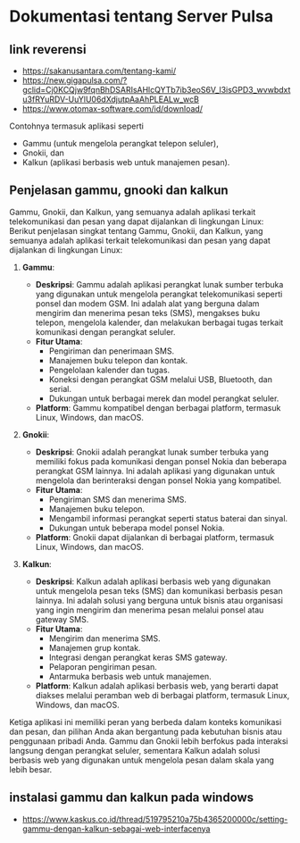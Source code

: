 # Dokumentasi tentang Server Pulsa

## link reverensi
- https://sakanusantara.com/tentang-kami/
- https://new.gigapulsa.com/?gclid=Cj0KCQjw9fqnBhDSARIsAHlcQYTb7ib3eoS6V_l3isGPD3_wvwbdxtu3fRYuRDV-UuYlU06dXdjutpAaAhPLEALw_wcB
- https://www.otomax-software.com/id/download/

Contohnya termasuk aplikasi seperti 
- Gammu (untuk mengelola perangkat telepon seluler),
- Gnokii, dan 
- Kalkun (aplikasi berbasis web untuk manajemen pesan).

## Penjelasan gammu, gnooki dan kalkun
Gammu, Gnokii, dan Kalkun, yang semuanya adalah aplikasi terkait telekomunikasi dan pesan yang dapat dijalankan di lingkungan Linux:
Berikut penjelasan singkat tentang Gammu, Gnokii, dan Kalkun, yang semuanya adalah aplikasi terkait telekomunikasi dan pesan yang dapat dijalankan di lingkungan Linux:

1. **Gammu**:
   - **Deskripsi**: Gammu adalah aplikasi perangkat lunak sumber terbuka yang digunakan untuk mengelola perangkat telekomunikasi seperti ponsel dan modem GSM. Ini adalah alat yang berguna dalam mengirim dan menerima pesan teks (SMS), mengakses buku telepon, mengelola kalender, dan melakukan berbagai tugas terkait komunikasi dengan perangkat seluler.
   - **Fitur Utama**:
     - Pengiriman dan penerimaan SMS.
     - Manajemen buku telepon dan kontak.
     - Pengelolaan kalender dan tugas.
     - Koneksi dengan perangkat GSM melalui USB, Bluetooth, dan serial.
     - Dukungan untuk berbagai merek dan model perangkat seluler.
   - **Platform**: Gammu kompatibel dengan berbagai platform, termasuk Linux, Windows, dan macOS.

2. **Gnokii**:
   - **Deskripsi**: Gnokii adalah perangkat lunak sumber terbuka yang memiliki fokus pada komunikasi dengan ponsel Nokia dan beberapa perangkat GSM lainnya. Ini adalah aplikasi yang digunakan untuk mengelola dan berinteraksi dengan ponsel Nokia yang kompatibel.
   - **Fitur Utama**:
     - Pengiriman SMS dan menerima SMS.
     - Manajemen buku telepon.
     - Mengambil informasi perangkat seperti status baterai dan sinyal.
     - Dukungan untuk beberapa model ponsel Nokia.
   - **Platform**: Gnokii dapat dijalankan di berbagai platform, termasuk Linux, Windows, dan macOS.

3. **Kalkun**:
   - **Deskripsi**: Kalkun adalah aplikasi berbasis web yang digunakan untuk mengelola pesan teks (SMS) dan komunikasi berbasis pesan lainnya. Ini adalah solusi yang berguna untuk bisnis atau organisasi yang ingin mengirim dan menerima pesan melalui ponsel atau gateway SMS.
   - **Fitur Utama**:
     - Mengirim dan menerima SMS.
     - Manajemen grup kontak.
     - Integrasi dengan perangkat keras SMS gateway.
     - Pelaporan pengiriman pesan.
     - Antarmuka berbasis web untuk manajemen.
   - **Platform**: Kalkun adalah aplikasi berbasis web, yang berarti dapat diakses melalui peramban web di berbagai platform, termasuk Linux, Windows, dan macOS.

Ketiga aplikasi ini memiliki peran yang berbeda dalam konteks komunikasi dan pesan, dan pilihan Anda akan bergantung pada kebutuhan bisnis atau penggunaan pribadi Anda. Gammu dan Gnokii lebih berfokus pada interaksi langsung dengan perangkat seluler, sementara Kalkun adalah solusi berbasis web yang digunakan untuk mengelola pesan dalam skala yang lebih besar.

## instalasi gammu dan kalkun pada windows
- https://www.kaskus.co.id/thread/519795210a75b4365200000c/setting-gammu-dengan-kalkun-sebagai-web-interfacenya